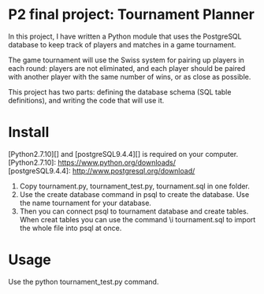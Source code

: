 # P2 final project: Tournament Planner
In this project, I have written a Python module that uses the PostgreSQL database to keep track of players and matches 
in a game tournament.

The game tournament will use the Swiss system for pairing up players in each round: players are not eliminated, 
and each player should be paired with another player with the same number of wins, or as close as possible.

This project has two parts: defining the database schema (SQL table definitions), and writing the code that will use it.

# Install
[Python2.7.10][] and [postgreSQL9.4.4][] is required on your computer.  
[Python2.7.10]: https://www.python.org/downloads/  
[postgreSQL9.4.4]: http://www.postgresql.org/download/

1. Copy tournament.py, tournament_test.py, tournament.sql in one folder.
2. Use the create database command in psql to create the database. Use the name tournament for your database.
3. Then you can connect psql to tournament database and create tables. When creat tables you can use the command \i tournament.sql to import the whole file into psql at once.

# Usage
Use the python tournament_test.py command.
